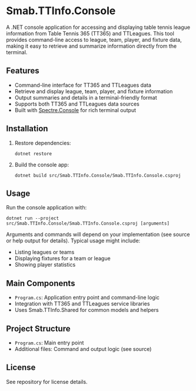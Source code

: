 # Smab.TTInfo.Console

A .NET console application for accessing and displaying table tennis league information from Table Tennis 365 (TT365) and TTLeagues. This tool provides command-line access to league, team, player, and fixture data, making it easy to retrieve and summarize information directly from the terminal.

## Features
- Command-line interface for TT365 and TTLeagues data
- Retrieve and display league, team, player, and fixture information
- Output summaries and details in a terminal-friendly format
- Supports both TT365 and TTLeagues data sources
- Built with [Spectre.Console](https://spectreconsole.net/) for rich terminal output

## Installation
1. Restore dependencies:
   ```
   dotnet restore
   ```
2. Build the console app:
   ```
   dotnet build src/Smab.TTInfo.Console/Smab.TTInfo.Console.csproj
   ```

## Usage
Run the console application with:
```
dotnet run --project src/Smab.TTInfo.Console/Smab.TTInfo.Console.csproj [arguments]
```

Arguments and commands will depend on your implementation (see source or help output for details). Typical usage might include:
- Listing leagues or teams
- Displaying fixtures for a team or league
- Showing player statistics

## Main Components
- `Program.cs`: Application entry point and command-line logic
- Integration with TT365 and TTLeagues service libraries
- Uses Smab.TTInfo.Shared for common models and helpers

## Project Structure
- `Program.cs`: Main entry point
- Additional files: Command and output logic (see source)

## License
See repository for license details.
